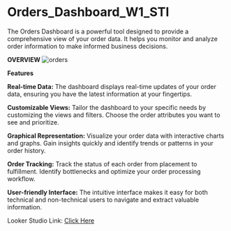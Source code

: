 # Orders_Dashboard_W1_STI
The Orders Dashboard is a powerful tool designed to provide a comprehensive view of your order data. It helps you monitor and analyze order information to make informed business decisions.


__OVERVIEW__
![orders](https://github.com/Nikitha334/Orders_Dashboard_W1_STI/assets/138962765/8303aa8d-d5c6-4084-9b4f-bd3ae0ed3b3f)

__Features__

__Real-time Data:__ The dashboard displays real-time updates of your order data, ensuring you have the latest information at your fingertips.

__Customizable Views:__ Tailor the dashboard to your specific needs by customizing the views and filters. Choose the order attributes you want to see and prioritize.

__Graphical Representation:__ Visualize your order data with interactive charts and graphs. Gain insights quickly and identify trends or patterns in your order history.

__Order Tracking:__ Track the status of each order from placement to fulfillment. Identify bottlenecks and optimize your order processing workflow.

__User-friendly Interface:__ The intuitive interface makes it easy for both technical and non-technical users to navigate and extract valuable information.

Looker Studio Link: [Click Here](https://lookerstudio.google.com/reporting/8d299582-c768-4438-9be8-ddfe73a46ec6)


